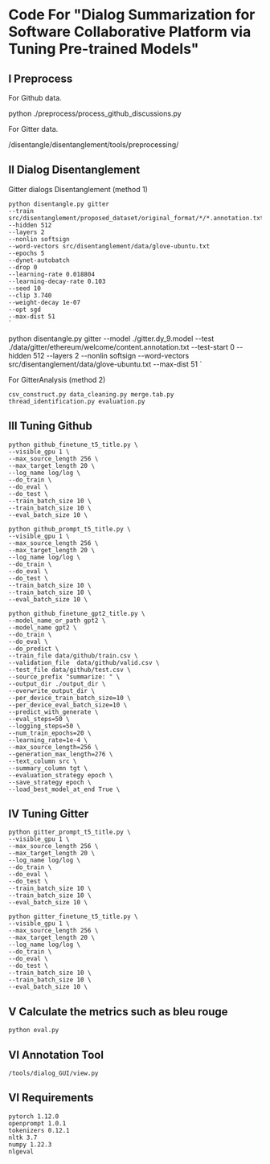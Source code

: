 # Code For "Dialog Summarization for Software Collaborative Platform via Tuning Pre-trained Models"

## Ⅰ Preprocess

For Github data.

python ./preprocess/process_github_discussions.py

For Gitter data.

/disentangle/disentanglement/tools/preprocessing/

## Ⅱ Dialog Disentanglement 
Gitter dialogs Disentanglement (method 1)

```
python disentangle.py gitter
--train src/disentanglement/proposed_dataset/original_format/*/*.annotation.txt
--hidden 512
--layers 2
--nonlin softsign
--word-vectors src/disentanglement/data/glove-ubuntu.txt
--epochs 5
--dynet-autobatch
--drop 0
--learning-rate 0.018804
--learning-decay-rate 0.103
--seed 10
--clip 3.740
--weight-decay 1e-07
--opt sgd
--max-dist 51
`

```
python disentangle.py gitter
--model ./gitter.dy_9.model
--test ./data/gitter/ethereum/welcome/content.annotation.txt
--test-start 0
--hidden 512
--layers 2
--nonlin softsign
--word-vectors src/disentanglement/data/glove-ubuntu.txt
--max-dist 51
`

For GitterAnalysis (method 2)

`csv_construct.py data_cleaning.py merge.tab.py thread_identification.py evaluation.py`

## Ⅲ Tuning Github

```
python github_finetune_t5_title.py \
--visible_gpu 1 \
--max_source_length 256 \
--max_target_length 20 \
--log_name log/log \
--do_train \
--do_eval \
--do_test \
--train_batch_size 10 \
--train_batch_size 10 \
--eval_batch_size 10 \
```

```
python github_prompt_t5_title.py \
--visible_gpu 1 \
--max_source_length 256 \
--max_target_length 20 \
--log_name log/log \
--do_train \
--do_eval \
--do_test \
--train_batch_size 10 \
--train_batch_size 10 \
--eval_batch_size 10 \
```

```
python github_finetune_gpt2_title.py \
--model_name_or_path gpt2 \
--model_name gpt2 \
--do_train \
--do_eval \
--do_predict \
--train_file data/github/train.csv \
--validation_file  data/github/valid.csv \
--test_file data/github/test.csv \
--source_prefix "summarize: " \
--output_dir ./output_dir \
--overwrite_output_dir \
--per_device_train_batch_size=10 \
--per_device_eval_batch_size=10 \
--predict_with_generate \
--eval_steps=50 \
--logging_steps=50 \
--num_train_epochs=20 \
--learning_rate=1e-4 \
--max_source_length=256 \
--generation_max_length=276 \
--text_column src \
--summary_column tgt \
--evaluation_strategy epoch \
--save_strategy epoch \
--load_best_model_at_end True \
```


## Ⅳ Tuning Gitter

```
python gitter_prompt_t5_title.py \
--visible_gpu 1 \
--max_source_length 256 \
--max_target_length 20 \
--log_name log/log \
--do_train \
--do_eval \
--do_test \
--train_batch_size 10 \
--train_batch_size 10 \
--eval_batch_size 10 \
```

```
python gitter_finetune_t5_title.py \
--visible_gpu 1 \
--max_source_length 256 \
--max_target_length 20 \
--log_name log/log \
--do_train \
--do_eval \
--do_test \
--train_batch_size 10 \
--train_batch_size 10 \
--eval_batch_size 10 \
```

## Ⅴ Calculate the metrics such as bleu rouge

`python eval.py`

## Ⅵ Annotation Tool

`/tools/dialog_GUI/view.py`

## Ⅵ Requirements
```
pytorch 1.12.0
openprompt 1.0.1
tokenizers 0.12.1
nltk 3.7
numpy 1.22.3
nlgeval
```